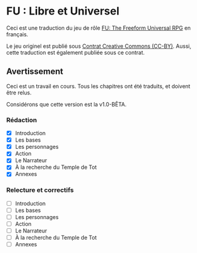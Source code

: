 # FU : Libre et Universel

Ceci est une traduction du jeu de rôle [FU: The Freeform Universal RPG](http://perilplanet.com/fu-rpg/) en français.

Le jeu originel est publié sous [Contrat Creative Commons (CC-BY)](http://creativecommons.org/licenses/by/3.0/). Aussi, cette traduction est également publiée sous ce contrat.

## Avertissement

Ceci est un travail en cours. Tous les chapitres ont été traduits, et doivent
être relus.

Considérons que cette version est la v1.0-BÊTA.

### Rédaction

- [x] Introduction
- [x] Les bases
- [x] Les personnages
- [x] Action
- [x] Le Narrateur
- [x] À la recherche du Temple de Tot
- [x] Annexes

### Relecture et correctifs

- [ ] Introduction
- [ ] Les bases
- [ ] Les personnages
- [ ] Action
- [ ] Le Narrateur
- [ ] À la recherche du Temple de Tot
- [ ] Annexes
